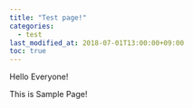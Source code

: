 ```yaml
---
title: "Test page!"
categories: 
  - test
last_modified_at: 2018-07-01T13:00:00+09:00
toc: true
---
```


Hello Everyone!

This is Sample Page!